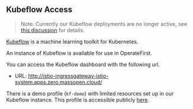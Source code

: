 ## Kubeflow Access

> Note: Currently our Kubeflow deployments are no longer active, see [this discussion](https://github.com/operate-first/support/issues/435) for details.

[Kubeflow](https://www.kubeflow.org/docs/about/kubeflow/) is a machine learning toolkit for Kubernetes.

An instance of Kubeflow is available for use in OperateFirst.

You can access the Kubeflow dashboard with the following url.

- URL: http://istio-ingressgateway-istio-system.apps.zero.massopen.cloud/

There is a demo profile (`kf-demo`) with limited resources set up in our Kubeflow instance. This profile is accessible publicly [here](http://istio-ingressgateway-istio-system.apps.zero.massopen.cloud/?ns=kf-demo).
